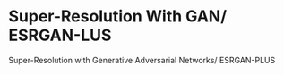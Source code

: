# Super-Resolution With GAN/ ESRGAN-LUS
Super-Resolution with Generative Adversarial Networks/ ESRGAN-PLUS
